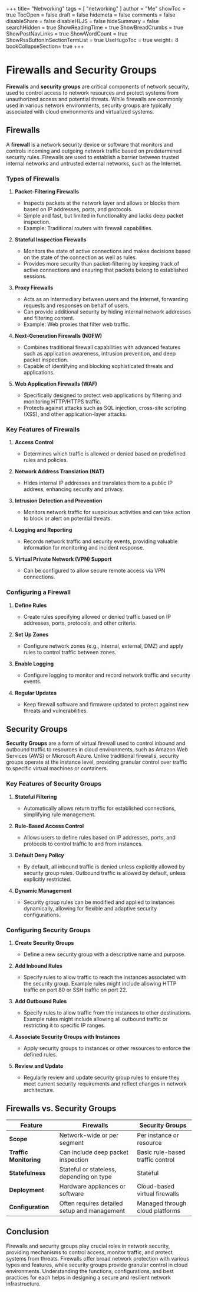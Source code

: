 +++
title= "Networking"
tags = [ "networking" ]
author = "Me"
showToc = true
TocOpen = false
draft = false
hidemeta = false
comments = false
disableShare = false
disableHLJS = false
hideSummary = false
searchHidden = true
ShowReadingTime = true
ShowBreadCrumbs = true
ShowPostNavLinks = true
ShowWordCount = true
ShowRssButtonInSectionTermList = true
UseHugoToc = true
weight= 8
bookCollapseSection= true
+++

# Firewalls and Security Groups

**Firewalls** and **security groups** are critical components of network security, used to control access to network resources and protect systems from unauthorized access and potential threats. While firewalls are commonly used in various network environments, security groups are typically associated with cloud environments and virtualized systems.

## Firewalls

A **firewall** is a network security device or software that monitors and controls incoming and outgoing network traffic based on predetermined security rules. Firewalls are used to establish a barrier between trusted internal networks and untrusted external networks, such as the Internet.

### Types of Firewalls

1. **Packet-Filtering Firewalls**
   - Inspects packets at the network layer and allows or blocks them based on IP addresses, ports, and protocols.
   - Simple and fast, but limited in functionality and lacks deep packet inspection.
   - Example: Traditional routers with firewall capabilities.

2. **Stateful Inspection Firewalls**
   - Monitors the state of active connections and makes decisions based on the state of the connection as well as rules.
   - Provides more security than packet-filtering by keeping track of active connections and ensuring that packets belong to established sessions.

3. **Proxy Firewalls**
   - Acts as an intermediary between users and the Internet, forwarding requests and responses on behalf of users.
   - Can provide additional security by hiding internal network addresses and filtering content.
   - Example: Web proxies that filter web traffic.

4. **Next-Generation Firewalls (NGFW)**
   - Combines traditional firewall capabilities with advanced features such as application awareness, intrusion prevention, and deep packet inspection.
   - Capable of identifying and blocking sophisticated threats and applications.

5. **Web Application Firewalls (WAF)**
   - Specifically designed to protect web applications by filtering and monitoring HTTP/HTTPS traffic.
   - Protects against attacks such as SQL injection, cross-site scripting (XSS), and other application-layer attacks.

### Key Features of Firewalls

1. **Access Control**
   - Determines which traffic is allowed or denied based on predefined rules and policies.
   
2. **Network Address Translation (NAT)**
   - Hides internal IP addresses and translates them to a public IP address, enhancing security and privacy.

3. **Intrusion Detection and Prevention**
   - Monitors network traffic for suspicious activities and can take action to block or alert on potential threats.

4. **Logging and Reporting**
   - Records network traffic and security events, providing valuable information for monitoring and incident response.

5. **Virtual Private Network (VPN) Support**
   - Can be configured to allow secure remote access via VPN connections.

### Configuring a Firewall

1. **Define Rules**
   - Create rules specifying allowed or denied traffic based on IP addresses, ports, protocols, and other criteria.

2. **Set Up Zones**
   - Configure network zones (e.g., internal, external, DMZ) and apply rules to control traffic between zones.

3. **Enable Logging**
   - Configure logging to monitor and record network traffic and security events.

4. **Regular Updates**
   - Keep firewall software and firmware updated to protect against new threats and vulnerabilities.

## Security Groups

**Security Groups** are a form of virtual firewall used to control inbound and outbound traffic to resources in cloud environments, such as Amazon Web Services (AWS) or Microsoft Azure. Unlike traditional firewalls, security groups operate at the instance level, providing granular control over traffic to specific virtual machines or containers.

### Key Features of Security Groups

1. **Stateful Filtering**
   - Automatically allows return traffic for established connections, simplifying rule management.

2. **Rule-Based Access Control**
   - Allows users to define rules based on IP addresses, ports, and protocols to control traffic to and from instances.

3. **Default Deny Policy**
   - By default, all inbound traffic is denied unless explicitly allowed by security group rules. Outbound traffic is allowed by default, unless explicitly restricted.

4. **Dynamic Management**
   - Security group rules can be modified and applied to instances dynamically, allowing for flexible and adaptive security configurations.

### Configuring Security Groups

1. **Create Security Groups**
   - Define a new security group with a descriptive name and purpose.

2. **Add Inbound Rules**
   - Specify rules to allow traffic to reach the instances associated with the security group. Example rules might include allowing HTTP traffic on port 80 or SSH traffic on port 22.

3. **Add Outbound Rules**
   - Specify rules to allow traffic from the instances to other destinations. Example rules might include allowing all outbound traffic or restricting it to specific IP ranges.

4. **Associate Security Groups with Instances**
   - Apply security groups to instances or other resources to enforce the defined rules.

5. **Review and Update**
   - Regularly review and update security group rules to ensure they meet current security requirements and reflect changes in network architecture.

## Firewalls vs. Security Groups

| Feature                | Firewalls                                    | Security Groups                  |
| ---------------------- | -------------------------------------------- | -------------------------------- |
| **Scope**              | Network-wide or per segment                  | Per instance or resource         |
| **Traffic Monitoring** | Can include deep packet inspection           | Basic rule-based traffic control |
| **Statefulness**       | Stateful or stateless, depending on type     | Stateful                         |
| **Deployment**         | Hardware appliances or software              | Cloud-based virtual firewalls    |
| **Configuration**      | Often requires detailed setup and management | Managed through cloud platforms  |

## Conclusion

Firewalls and security groups play crucial roles in network security, providing mechanisms to control access, monitor traffic, and protect systems from threats. Firewalls offer broad network protection with various types and features, while security groups provide granular control in cloud environments. Understanding the functions, configurations, and best practices for each helps in designing a secure and resilient network infrastructure.
